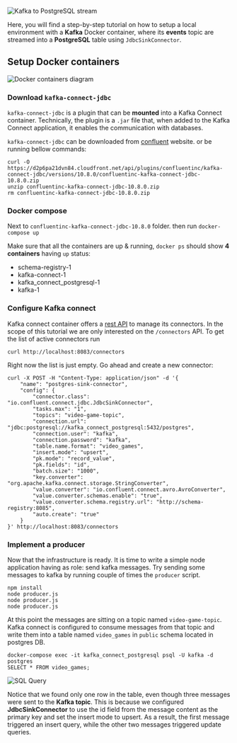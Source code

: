 
![Kafka to PostgreSQL stream](https://dev-to-uploads.s3.amazonaws.com/uploads/articles/1co3ba4u2d1z1iolapd9.png)

Here, you will find a step-by-step tutorial on how to setup a local environment with a **Kafka** Docker container, where its **events** topic are streamed into a **PostgreSQL** table using `JdbcSinkConnector`.


## Setup Docker containers
![Docker containers diagram](https://dev-to-uploads.s3.amazonaws.com/uploads/articles/r9w9wc1fbvxkhvso4pc0.png)


### Download `kafka-connect-jdbc`
`kafka-connect-jdbc` is a plugin that can be **mounted** into a Kafka Connect container. Technically, the plugin is a `.jar` file that, when added to the Kafka Connect application, it enables the communication with databases.

`kafka-connect-jdbc` can be downloaded from [confluent](https://www.confluent.io/hub/confluentinc/kafka-connect-jdbc) website. or be running bellow commands:
```
curl -O  https://d2p6pa21dvn84.cloudfront.net/api/plugins/confluentinc/kafka-connect-jdbc/versions/10.8.0/confluentinc-kafka-connect-jdbc-10.8.0.zip
unzip confluentinc-kafka-connect-jdbc-10.8.0.zip
rm confluentinc-kafka-connect-jdbc-10.8.0.zip
```
### Docker compose
Next to `confluentinc-kafka-connect-jdbc-10.8.0` folder. then run `docker-compose up`

Make sure that all the containers are up & running, `docker ps` should show **4 containers** having `up` status:
- schema-registry-1
- kafka-connect-1
- kafka_connect_postgresql-1
- kafka-1


### Configure Kafka connect
Kafka connect container offers a [rest API](https://docs.confluent.io/platform/current/connect/references/restapi.html) to manage its connectors. In the scope of this tutorial we are only interested on the `/connectors` API.
To get the list of active connectors run
```
curl http://localhost:8083/connectors
```
Right now the list is just empty. Go ahead and create a new connector:
```
curl -X POST -H "Content-Type: application/json" -d '{
	"name": "postgres-sink-connector",
	"config": {
		"connector.class": "io.confluent.connect.jdbc.JdbcSinkConnector",
		"tasks.max": "1",
		"topics": "video-game-topic",
		"connection.url": "jdbc:postgresql://kafka_connect_postgresql:5432/postgres",
		"connection.user": "kafka",
		"connection.password": "kafka",
		"table.name.format": "video_games",
		"insert.mode": "upsert",
		"pk.mode": "record_value",
		"pk.fields": "id",
		"batch.size": "1000",
		"key.converter": "org.apache.kafka.connect.storage.StringConverter",
		"value.converter": "io.confluent.connect.avro.AvroConverter",
		"value.converter.schemas.enable": "true",
		"value.converter.schema.registry.url": "http://schema-registry:8085",
		"auto.create": "true"
	}
}' http://localhost:8083/connectors
```

### Implement a producer
Now that the infrastructure is ready. It is time to write a simple node application having as role: send kafka messages.
Try sending some messages to kafka by running couple of times the `producer` script.
```
npm install
node producer.js
node producer.js
node producer.js
```

At this point the messages are sitting on a topic named `video-game-topic`. Kafka connect is configured to consume messages from that topic and write them into a table named `video_games` in `public` schema located in postgres DB.

```
docker-compose exec -it kafka_connect_postgresql psql -U kafka -d postgres
SELECT * FROM video_games;
```
![SQL Query](https://dev-to-uploads.s3.amazonaws.com/uploads/articles/akk9d96ihgx4ipb6gf3n.png)

Notice that we found only one row in the table, even though three messages were sent to the **Kafka topic**. This is because we configured **JdbcSinkConnector** to use the id field from the message content as the primary key and set the insert mode to upsert. As a result, the first message triggered an insert query, while the other two messages triggered update queries.